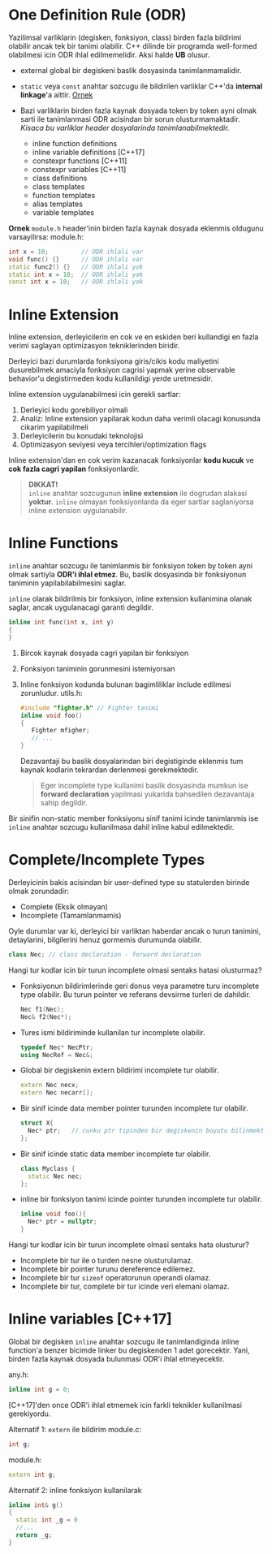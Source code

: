 # One Definition Rule (ODR)

Yazilimsal varliklarin (degisken, fonksiyon, class) birden fazla bildirimi olabilir ancak tek bir tanimi olabilir. C++ dilinde bir programda well-formed olabilmesi icin ODR ihlal edilmemelidir. Aksi halde **UB** olusur.

* external global bir degiskeni baslik dosyasinda tanimlanmamalidir.
* `static` veya `const` anahtar sozcugu ile bildirilen varliklar C++'da **internal linkage**'a aittir.
  [Ornek](res/src/160_odr/example1)

* Bazi varliklarin birden fazla kaynak dosyada token by token ayni olmak sarti ile tanimlanmasi ODR acisindan bir sorun olusturmamaktadir. *Kisaca bu varliklar header dosyalarinda tanimlanabilmektedir.*

  * inline function definitions
  * inline variable definitions [C++17]
  * constexpr functions [C++11]
  * constexpr variables [C++11]
  * class definitions
  * class templates
  * function templates
  * alias templates
  * variable templates

**Ornek**
`module.h` header'inin birden fazla kaynak dosyada eklenmis oldugunu varsayilirsa:
module.h:
```C++
int x = 10;         // ODR ihlali var
void func() {}      // ODR ihlali var
static func2() {}   // ODR ihlali yok
static int x = 10;  // ODR ihlali yok
const int x = 10;   // ODR ihlali yok
```

# Inline Extension
Inline extension, derleyicilerin en cok ve en eskiden beri kullandigi en fazla verimi saglayan optimizasyon tekniklerinden biridir.

Derleyici bazi durumlarda fonksiyona giris/cikis kodu maliyetini dusurebilmek amaciyla fonksiyon cagrisi yapmak yerine observable behavior'u degistirmeden kodu kullanildigi yerde uretmesidir.

Inline extension uygulanabilmesi icin gerekli sartlar:
1. Derleyici kodu gorebiliyor olmali
2. Analiz: Inline extension yapilarak kodun daha verimli olacagi konusunda cikarim yapilabilmeli
3. Derleyicilerin bu konudaki teknolojisi
4. Optimizasyon seviyesi veya tercihleri/optimization flags

Inline extension'dan en cok verim kazanacak fonksiyonlar **kodu kucuk** ve **cok fazla cagri yapilan** fonksiyonlardir.

> **DIKKAT!**  
> `inline` anahtar sozcugunun **inline extension** ile dogrudan alakasi **yoktur**.
> `inline` olmayan fonksiyonlarda da eger sartlar saglaniyorsa inline extension uygulanabilir.

# Inline Functions
`inline` anahtar sozcugu ile tanimlanmis bir fonksiyon token by token ayni olmak sartiyla **ODR'i ihlal etmez**. Bu, baslik dosyasinda bir fonksiyonun taniminin yapilabilabilmesini saglar. 

`inline` olarak bildirilmis bir fonksiyon, inline extension kullanimina olanak saglar, ancak uygulanacagi garanti degildir.

```C++
inline int func(int x, int y)
{
}
```
1. Bircok kaynak dosyada cagri yapilan bir fonksiyon
2. Fonksiyon taniminin gorunmesini istemiyorsan
3. Inline fonksiyon kodunda bulunan bagimliliklar include edilmesi zorunludur.
   utils.h:
   ```C++
   #include "fighter.h" // Fighter tanimi
   inline void foo()
   {
      Fighter mfigher;
      // ...
   }
   ```
   Dezavantaji bu baslik dosyalarindan biri degistiginde eklenmis tum kaynak kodlarin tekrardan derlenmesi gerekmektedir.

   > Eger incomplete type kullanimi baslik dosyasinda mumkun ise **forward declaration** yapilmasi yukarida bahsedilen dezavantaja sahip degildir.

Bir sinifin non-static member fonksiyonu sinif tanimi icinde tanimlanmis ise `inline` anahtar sozcugu kullanilmasa dahil inline kabul edilmektedir.


# Complete/Incomplete Types

Derleyicinin bakis acisindan bir user-defined type su statulerden birinde olmak zorundadir:
* Complete (Eksik olmayan)
* Incomplete (Tamamlanmamis)

Oyle durumlar var ki, derleyici bir varliktan haberdar ancak o turun tanimini, detaylarini, bilgilerini henuz gormemis durumunda olabilir. 

```C++
class Nec; // class declaration - forward declaration
```

Hangi tur kodlar icin bir turun incomplete olmasi sentaks hatasi olusturmaz?

* Fonksiyonun bildirimlerinde geri donus veya parametre turu incomplete type olabilir. Bu turun pointer ve referans devsirme turleri de dahildir.
  ```C++
  Nec f1(Nec);
  Nec& f2(Nec*);
  ```
* Tures ismi bildiriminde kullanilan tur incomplete olabilir.
  ```C++
  typedef Nec* NecPtr;
  using NecRef = Nec&;
  ```
* Global bir degiskenin extern bildirimi incomplete tur olabilir.
  ```C++
  extern Nec necx;
  extern Nec necarr[];
  ```
* Bir sinif icinde data member pointer turunden incomplete tur olabilir. 
  ```C++
  struct X{
    Nec* ptr;   // cunku ptr tipinden bir degiskenin boyutu bilinmektedir (Nec tipi complete olarak bilinmese dahi)
  };
  ```
* Bir sinif icinde static data member incomplete tur olabilir.
  ```C++
  class Myclass {
    static Nec nec;
  };
  ```
* inline bir fonksiyon tanimi icinde pointer turunden incomplete tur olabilir.
  ```C++
  inline void foo(){
    Nec* ptr = nullptr;
  }
  ```
  
Hangi tur kodlar icin bir turun incomplete olmasi sentaks hata olusturur?
* Incomplete bir tur ile o turden nesne olusturulamaz.
* Incomplete bir pointer turunu dereference edilemez.
* Incomplete bir tur `sizeof` operatorunun operandi olamaz.
* Incomplete bir tur, complete bir tur icinde veri elemani olamaz.
  
# Inline variables [C++17]
Global bir degisken `inline` anahtar sozcugu ile tanimlandiginda inline function'a benzer bicimde linker bu degiskenden 1 adet gorecektir. Yani, birden fazla kaynak dosyada bulunmasi ODR'i ihlal etmeyecektir.

any.h:
```C++
inline int g = 0;
```

[C++17]'den once ODR'i ihlal etmemek icin farkli teknikler kullanilmasi gerekiyordu.

Alternatif 1: `extern` ile bildirim
module.c:
```C++
int g;
```
module.h:
```C++
extern int g;
```
Alternatif 2: inline fonksiyon kullanilarak
```C++
inline int& g()
{
  static int _g = 0
  //...
  return _g;
}
```